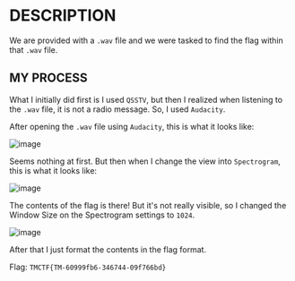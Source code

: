 # DESCRIPTION

We are provided with a `.wav` file and we were tasked to find the flag within that `.wav` file.

## MY PROCESS

What I initially did first is I used `QSSTV`, but then I realized when listening to the `.wav` file, it is not a radio message. So, I used `Audacity`.

After opening the `.wav` file using `Audacity`, this is what it looks like:

![image](https://github.com/user-attachments/assets/8ac44234-53d4-435c-affa-08e34a13a6c5)

Seems nothing at first. But then when I change the view into `Spectrogram`, this is what it looks like:

![image](https://github.com/user-attachments/assets/82cdb84d-3ca5-4401-86b5-cb3f7703f759)

The contents of the flag is there! But it's not really visible, so I changed the Window Size on the Spectrogram settings to `1024`.

![image](https://github.com/user-attachments/assets/28be1d16-6b91-4064-b67c-e14975a5c316)

After that I just format the contents in the flag format.

Flag: `TMCTF{TM-60999fb6-346744-09f766bd}`
